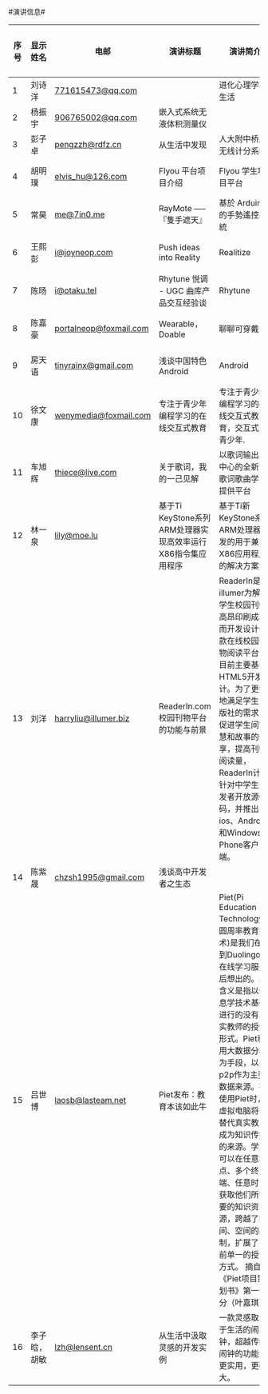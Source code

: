 #演讲信息#


|序号|显示姓名|电邮|演讲标题|演讲简介|初步试讲|演讲状态|演讲时长|场次安排|
|----|------|----|-----|-----|-------|---|---|----|
|1|刘诗洋|771615473@qq.com|  |进化心理学与生活||提交||
|2|杨振宇|906765002@qq.com|嵌入式系统无液体积测量仪|||提交||
|3|彭子卓|pengzzh@rdfz.cn|从生活中发现|人大附中桥牌无线计分系统||提交||
|4|胡明璞|elvis_hu@126.com|Flyou 平台项目介绍|Flyou 学生项目平台|通过|试讲1|14min|
|5|常昊|me@7in0.me|RayMote ──『隻手遮天』|基於 Arduino 的手勢遙控系統||提交||
|6|王熙彭|i@joyneop.com|Push ideas into Reality|Realitize|通过|试讲2|7min|
|7|陈旸|i@otaku.tel|Rhytune 悦调 - UGC 曲库产品交互经验谈|Rhytune|通过|试讲1||
|8|陈嘉豪|portalneop@foxmail.com|Wearable，Doable|聊聊可穿戴|通过|试讲1|7min|
|9|房天语|tinyrainx@gmail.com|浅谈中国特色 Android|Android|通过|试讲1||
|10|徐文康|wenymedia@foxmail.com|专注于青少年编程学习的在线交互式教育|专注于青少年编程学习的在线交互式教育，交互式，青少年.||提交
|11|车旭辉|thiece@live.com|关于歌词，我的一己见解|以歌词输出为中心的全新的歌词歌曲学习提供平台||提交
|12|林一泉|lily@moe.lu|基于Ti KeyStone系列ARM处理器实现高效率运行X86指令集应用程序|基于Ti新KeyStone系列ARM处理器开发的用于兼容X86应用程序的解决方案||提交
|13|刘洋|harryliu@illumer.biz|ReaderIn.com校园刊物平台的功能与前景|ReaderIn是illumer为解决学生校园刊物高昂印刷成本而开发设计一款在线校园刊物阅读平台，目前主要基于HTML5开发设计。为了更好地满足学生出版社的需求，促进学生间智慧和故事的分享，提高刊物阅读量，ReaderIn计划针对中学生开发者开放源代码，并推出ios、Android和Windows Phone客户端。||提交|
|14|陈紫晟|chzsh1995@gmail.com|浅谈高中开发者之生态|||取消
|15|吕世博|laosb@lasteam.net|Piet发布：教育本该如此牛|Piet(Pi Education Technology，圆周率教育技术)是我们在看到Duolingo等在线学习服务后想出的。其含义是指以信息学技术基础进行的没有真实教师的授课形式。Piet利用大数据分析为手段，以p2p作为主要数据来源。在使用Piet时，虚拟电脑将会替代真实教师成为知识传播的来源。学生可以在任意地点、多个终端、任意时间获取他们所需要的知识资源，跨越了时间、空间的限制，扩展了目前单一的授课方式。 摘自《Piet项目策划书》第一部分（叶嘉琪）|评分|试讲1|
|16|李子晗，胡敏|lzh@lensent.cn|从生活中汲取灵感的开发实例|一款灵感取自于生活的闹钟，超越传统闹钟的功能，更实用，更强大。|退回|试讲2|